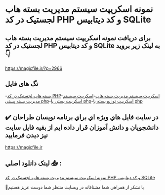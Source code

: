 # نمونه اسکریپت سیستم مدیریت بسته هاب لجستیک در کد PHP و کد دیتابیس SQLite

## برای دریافت نمونه اسکریپت سیستم مدیریت بسته هاب لجستیک در کد PHP و کد دیتابیس SQLite به لینک زیر بروید 👇

https://magicfile.ir/?p=2966

## تگ های فایل

-[بسته هاب لجستیک در کد PHP](https://magicfile.ir/product/%d8%a7%d8%b3%da%a9%d8%b1%db%8c%d9%be%d8%aa-%d8%b3%db%8c%d8%b3%d8%aa%d9%85-%d9%85%d8%af%db%8c%d8%b1%db%8c%d8%aa-%d8%a8%d8%b3%d8%aa%d9%87-%d9%87%d8%a7%d8%a8-%d9%84%d8%ac%d8%b3%d8%aa%db%8c%da%a9php/)-[اسکریپت سیستم مدیریت بسته هاب](https://magicfile.ir/product/%d8%a7%d8%b3%da%a9%d8%b1%db%8c%d9%be%d8%aa-%d8%b3%db%8c%d8%b3%d8%aa%d9%85-%d9%85%d8%af%db%8c%d8%b1%db%8c%d8%aa-%d8%a8%d8%b3%d8%aa%d9%87-%d9%87%d8%a7%d8%a8-%d9%84%d8%ac%d8%b3%d8%aa%db%8c%da%a9php/)-[اسکریپت سیستم مدیریت بسته پستی php](https://magicfile.ir/product/%d8%a7%d8%b3%da%a9%d8%b1%db%8c%d9%be%d8%aa-%d8%b3%db%8c%d8%b3%d8%aa%d9%85-%d9%85%d8%af%db%8c%d8%b1%db%8c%d8%aa-%d8%a8%d8%b3%d8%aa%d9%87-%d9%87%d8%a7%d8%a8-%d9%84%d8%ac%d8%b3%d8%aa%db%8c%da%a9php/)-[اسکریپت پستی با php](https://magicfile.ir/product/%d8%a7%d8%b3%da%a9%d8%b1%db%8c%d9%be%d8%aa-%d8%b3%db%8c%d8%b3%d8%aa%d9%85-%d9%85%d8%af%db%8c%d8%b1%db%8c%d8%aa-%d8%a8%d8%b3%d8%aa%d9%87-%d9%87%d8%a7%d8%a8-%d9%84%d8%ac%d8%b3%d8%aa%db%8c%da%a9php/)-[اسکریپت توزیع بسته با php](https://magicfile.ir/product/%d8%a7%d8%b3%da%a9%d8%b1%db%8c%d9%be%d8%aa-%d8%b3%db%8c%d8%b3%d8%aa%d9%85-%d9%85%d8%af%db%8c%d8%b1%db%8c%d8%aa-%d8%a8%d8%b3%d8%aa%d9%87-%d9%87%d8%a7%d8%a8-%d9%84%d8%ac%d8%b3%d8%aa%db%8c%da%a9php/)

## ✔️ در سايت فايل هاي ويژه اي براي برنامه نويسان طراحان دانشجويان و دانش آموزان قرار داده ايم از بقيه فايل سايت نيز ديدن فرماييد

https://magicfile.ir


## لينک دانلود اصلي 📥 :

[نمونه اسکریپت سیستم مدیریت بسته هاب لجستیک در کد PHP و کد دیتابیس SQLite](https://magicfile.ir/product/%d8%a7%d8%b3%da%a9%d8%b1%db%8c%d9%be%d8%aa-%d8%b3%db%8c%d8%b3%d8%aa%d9%85-%d9%85%d8%af%db%8c%d8%b1%db%8c%d8%aa-%d8%a8%d8%b3%d8%aa%d9%87-%d9%87%d8%a7%d8%a8-%d9%84%d8%ac%d8%b3%d8%aa%db%8c%da%a9php/) 


🙏با تشکر از همراهي شما مشتاقانه در وبسایت منتظر شما دوست عزیز هستیم

